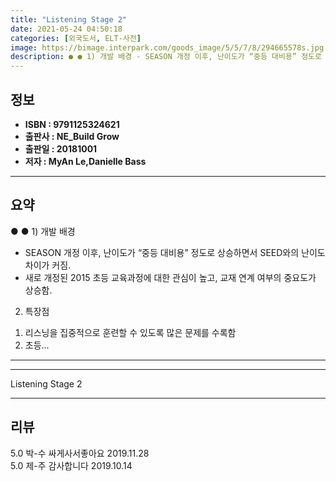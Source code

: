 ```yaml
---
title: "Listening Stage 2"
date: 2021-05-24 04:50:18
categories: [외국도서, ELT-사전]
image: https://bimage.interpark.com/goods_image/5/5/7/8/294665578s.jpg
description: ● ● 1) 개발 배경 - SEASON 개정 이후, 난이도가 “중등 대비용” 정도로 상승하면서 SEED와의 난이도 차이가 커짐. - 새로 개정된 2015 초등 교육과정에 대한 관심이 높고, 교재 연계 여부의 중요도가 상승함. 2) 특장점 1. 리스닝을 집중적으로 훈련할 수 있
---
```


## **정보**

- **ISBN : 9791125324621**
- **출판사 : NE_Build   Grow**
- **출판일 : 20181001**
- **저자 : MyAn Le,Danielle Bass**

------



## **요약**

●  ●  1) 개발 배경
- SEASON 개정 이후, 난이도가 “중등 대비용” 정도로 상승하면서 SEED와의 난이도 차이가 커짐. 
- 새로 개정된 2015 초등 교육과정에 대한 관심이 높고, 교재 연계 여부의 중요도가 상승함. 

2) 특장점

1. 리스닝을 집중적으로 훈련할 수 있도록 많은 문제를 수록함
2. 초등... 

------



------


Listening Stage 2 

------


## **리뷰** 

5.0 박-수 싸게사서좋아요 2019.11.28 <br/>5.0 제-주 감사합니다 2019.10.14 <br/>